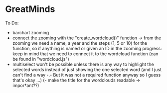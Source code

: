 # GreatMinds

To Do:

- barchart zooming
- connect the zooming with the "create_wordcloud()" function -> from the zooming we need a name, a year and the steps (1, 5 or 10) for the function, so if anything is named or given an ID in the zooming progress: keep in mind that we need to connect it to the wordcloud function (can be found in "wordcloud.js")
- multiselect won't be possible unless there is any way to highlight the selected words instead of just showing the one selected word (and I just can't find a way -.- But it was not a required function anyway so I guess that's okay ...)
(- make the title for the wordclouds readable -> impor†ant??)
